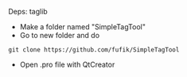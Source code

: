 Deps: taglib
+ Make a folder named "SimpleTagTool"
+ Go to new folder and do 
```
git clone https://github.com/fufik/SimpleTagTool
```
+ Open .pro file with QtCreator

